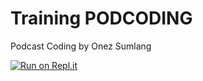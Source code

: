 # Training PODCODING
Podcast Coding by Onez Sumlang

[![Run on Repl.it](https://repl.it/badge/github/onezsumlang/Training)](https://repl.it/github/onezsumlang/Training)